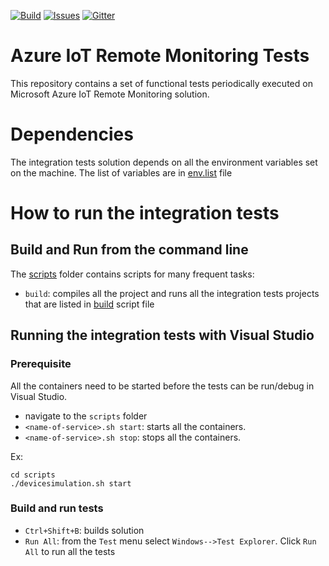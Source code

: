 [![Build][build-badge]][build-url]
[![Issues][issues-badge]][issues-url]
[![Gitter][gitter-badge]][gitter-url]

Azure IoT Remote Monitoring Tests
=================================

This repository contains a set of functional tests periodically executed
on Microsoft Azure IoT Remote Monitoring solution.

Dependencies
============

The integration tests solution depends on all the environment variables set on the machine. The list of variables are in [env.list](scripts/env.list) file

How to run the integration tests
===========================

## Build and Run from the command line

The [scripts](scripts) folder contains scripts for many frequent tasks:

* `build`: compiles all the project and runs all the integration tests projects that are listed in [build](scripts/build) script file

## Running the integration tests with Visual Studio

### Prerequisite

All the containers need to be started before the tests can be run/debug in Visual Studio.

* navigate to the `scripts` folder
* `<name-of-service>.sh start`: starts all the containers.
* `<name-of-service>.sh stop`: stops all the containers.

Ex:
```
cd scripts
./devicesimulation.sh start
```

### Build and run tests

* `Ctrl+Shift+B`: builds solution
* `Run All`: from the `Test` menu select `Windows-->Test Explorer`. Click `Run All` to run all the tests 


[build-badge]: https://img.shields.io/travis/Azure/azure-iot-pcs-remote-monitoring-dotnet-tests.svg
[build-url]: https://travis-ci.org/Azure/azure-iot-pcs-remote-monitoring-dotnet-tests
[issues-badge]: https://img.shields.io/github/issues/azure/azure-iot-pcs-remote-monitoring-dotnet-tests.svg
[issues-url]: https://github.com/azure/azure-iot-pcs-remote-monitoring-dotnet-tests/issues
[gitter-badge]: https://img.shields.io/gitter/room/azure/iot-solutions.js.svg
[gitter-url]: https://gitter.im/azure/iot-solutions
